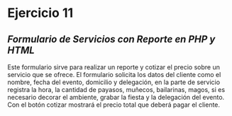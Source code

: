 # Ejercicio 11 
## _Formulario de Servicios con Reporte en PHP y HTML_
Este formulario sirve para realizar un reporte y cotizar el precio sobre un servicio que se ofrece. El formulario solicita los datos del cliente como el nombre, fecha del evento, domicilio y delegación, en la parte de servicio registra la hora, la cantidad de payasos, muñecos, bailarinas, magos, si es necesario decorar el ambiente, grabar la fiesta y la delegación del evento. Con el botón cotizar mostrará el precio total que deberá pagar el cliente.
